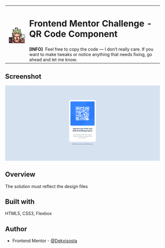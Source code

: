<table>
  <tr>
    <td rowspan="2"><img src="azur-lane-akashi.gif" width="180"></img></td>
    <td colspan="5"><h1> Frontend Mentor Challenge - QR Code Component </h1></td>
  </tr>
  <tr>
    <td colspan="5">
      <b>[INFO]</b>
      &nbspFeel free to copy the code — I don’t really care. If you want to make tweaks or notice anything that needs fixing, go ahead and let me know.
    </td>
  </tr>
</table>

## Screenshot
![](./final-output.png)

## Overview
The solution must reflect the design files

## Built with
HTML5, CSS3, Flexbox

## Author
- Frontend Mentor - [@Dekxisosta](https://www.frontendmentor.io/profile/Dekxisosta)
